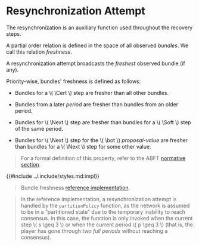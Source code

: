 $$
\newcommand \Soft {\mathit{soft}}
\newcommand \Cert {\mathit{cert}}
\newcommand \Next {\mathit{next}}
$$

# Resynchronization Attempt

The resynchronization is an auxiliary function used throughout the recovery steps.

A partial order relation is defined in the space of all observed _bundles_. We call
this relation _freshness_.

A resynchronization attempt broadcasts the _freshest_ observed bundle (if any).

Priority-wise, bundles' freshness is defined as follows:

- Bundles for a \\( \Cert \\) step are fresher than all other bundles.

- Bundles from a later _period_ are fresher than bundles from an older period.

- Bundles for \\( \Next \\) step are fresher than bundles for a \\( \Soft \\) step of the same period.

- Bundles for \\( \Next \\) step for the \\( \bot \\) _proposal-value_ are fresher
than bundles for a \\( \Next \\) step for some other value.

> For a formal definition of this property, refer to the ABFT [normative section](./abft.md#special-values).

{{#include ../.include/styles.md:impl}}
> Bundle freshness [reference implementation](https://github.com/algorand/go-algorand/blob/55011f93fddb181c643f8e3f3d3391b62832e7cd/agreement/player.go#L518).

> In the reference implementation, a resynchronization attempt is handled by the `partitionPolicy`
> function, as the network is assumed to be in a “partitioned state” due to the
> temporary inability to reach consensus. In this case, the function is only invoked
> when the current step \\( s \geq 3 \\) or when the current period \\( p \geq 3 \\)
> (that is, the player has gone through _two full periods_ without reaching a consensus).
